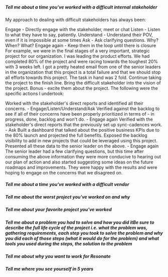 


##### Tell me about a time you've worked with a difficult internal stakeholder 
My approach to dealing with difficult stakeholders has always been:

Engage - Directly engage with the stakeholder, meet or chat
Listen - Listen to what they have to say, patiently.
Understand - Understand their POV, even if it is impossible at some times
Ask - Ask clarifying questions. Why? When? What?
Engage again - Keep them in the loop until there is closure
For example, we were in the final stages of a very important, strategic project for our organization. I was leading the product efforts. We had completed 80% of the project and were racing towards the toughest 20% with 3 weeks left. I got a pretty heated email from one of the senior leaders in the organization that this project is a total failure and that we should stop all efforts towards this project.
The task in hand was 2 fold. Continue taking the project to the finish line. Bring the difficult stakeholder into the vision of the project. Bonus - excite them about the project.
The following were the specific actions I undertook:

Worked with the stakeholder's direct reports and identified all their concerns. - Engage/Listen/Understand/Ask
Verified against the backlog to see if all of their concerns have been properly prioritized in terms of - in progress, done, backlog and won't do. - Engage again
Verified with the stakeholder's direct reports that the previously set up sync-cadences work. - Ask
Built a dashboard that talked about the positive business KPIs due to the 80% launch and projected the full benefits.
Exposed the backlog visibility to add in new projects that could be leveraged using this project.
Presented all these data to the senior leader on the above. - Engage again
The senior leader had a few clarifying questions, but this time after consuming the above information they were more conducive to hearing out our plan of action and also started suggesting some ideas on the future roadmaps and improvements. They were happy with the results and were hoping to engage on the concerns that we disagreed on.

#####  Tell me about a time you've worked with a difficult vendor

#####  Tell me about the worst project you've worked on and why 

#####  Tell me about your favorite project you've worked

#####  Tell me about a problem you had to solve and how you did itBe sure to describe the full life cycle of the project i.e. what the problem was, gathering requirements, each step  you took to solve the problem and why you did each of those steps (what it would do for the problem) and what tools you used during the steps, the solution to the problem

#####  Tell me about why you want to work for Resonate

#####  Tell me where you see yourself in 5 years

